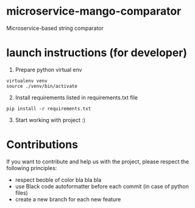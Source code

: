 # microservice-mango-comparator
Microservice-based string comparator

# launch instructions (for developer)
1. Prepare python virtual env
```
virtualenv venv
source ./venv/bin/activate
```
2. Install requirements listed in requirements.txt file
```
pip install -r requirements.txt
```
3. Start working with project :)

# Contributions
If you want to contribute and help us with the project, please respect the following principles:
* respect beoble of color bla bla bla
* use Black code autoformatter before each commit (in case of python files)
* create a new branch for each new feature